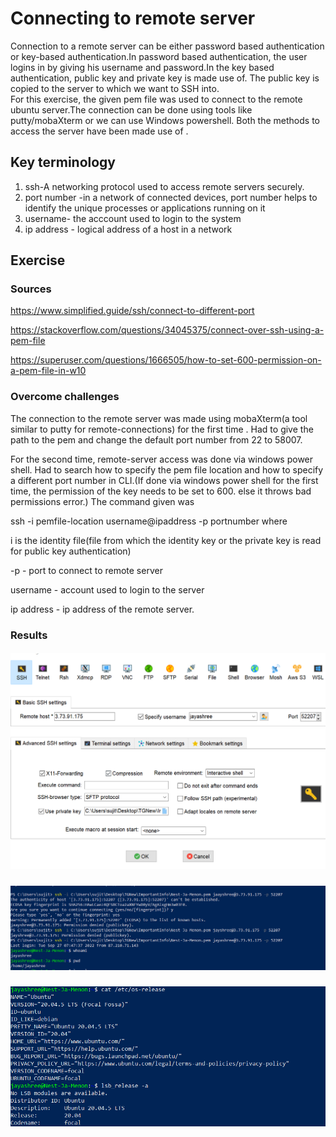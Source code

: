 #  Connecting to remote server

  Connection to a remote server can be either password based authentication or key-based authentication.In password based authentication, the user logins in by giving his username and password.In the key based authentication, public key and private key is made use of. The public key is copied to the server to which we want to SSH into.   
  For this exercise, the given pem file was used to connect to the remote ubuntu server.The connection can be done using tools like putty/mobaXterm or we can use Windows powershell. Both the methods to access the server have been made use of .    
 
## Key terminology

 1. ssh-A networking protocol used to access remote servers securely.
 2. port number -in a network of connected devices, port number helps to identify the unique processes or applications running on it
3. username- the acccount used to login to the system
4. ip address - logical address of a host in a network

 
## Exercise
### Sources

https://www.simplified.guide/ssh/connect-to-different-port

https://stackoverflow.com/questions/34045375/connect-over-ssh-using-a-pem-file

https://superuser.com/questions/1666505/how-to-set-600-permission-on-a-pem-file-in-w10


### Overcome challenges
The connection to the remote server was made using mobaXterm(a tool similar to putty for remote-connections) for the first time . Had to give the path to the pem and change the default port number from 22 to 58007.

For the second time, remote-server access was done via windows power shell. 
Had to search how to specify the pem file location and how to specify a different port number in CLI.(If done via windows power shell for the first time, the permission of the key needs to be set to 600. else it throws bad permissions error.)
The command given was

ssh -i pemfile-location username@ipaddress -p portnumber 
where 

i is the identity file(file from which the identity key or the private key is read for public key authentication)

-p - port to connect to remote server

username - account used to login to the server

ip address - ip address of the remote server.

### Results


##### ![LNX-01-01img](https://github.com/Techgrounds-Cloud-9/cloud-9-jsm-1985/blob/main/00_includes/LNX-01/LNX-01-01.PNG)


##### ![LNX-01-02img](https://github.com/Techgrounds-Cloud-9/cloud-9-jsm-1985/blob/main/00_includes/LNX-01/LNX-01-02.PNG)

##### ![LNX-01-01img](https://github.com/Techgrounds-Cloud-9/cloud-9-jsm-1985/blob/main/00_includes/LNX-01/LNX-01-03.PNG)












